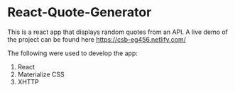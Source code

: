 # React-Quote-Generator

This is a react app that displays random quotes from an API.
A live demo of the project can be found here https://csb-eg456.netlify.com/

The following were used to develop the app:
1. React
2. Materialize CSS
3. XHTTP

<!--stackedit_data:
eyJoaXN0b3J5IjpbMTY4Mzg2NTQzOV19
-->
